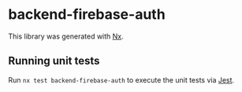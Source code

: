 # backend-firebase-auth

This library was generated with [Nx](https://nx.dev).

## Running unit tests

Run `nx test backend-firebase-auth` to execute the unit tests via [Jest](https://jestjs.io).
